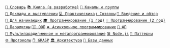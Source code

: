 <code>[📖&nbsp;Словарь](https://github.com/HowProgrammingWorks/Dictionary)</code>
<code>[📚&nbsp;Книга&nbsp;(в&nbsp;разработке)](https://github.com/HowProgrammingWorks/Book)</code>
<code>[🔗&nbsp;Каналы&nbsp;и&nbsp;группы](https://github.com/HowProgrammingWorks/Index/blob/master/Links.md)</code>
<code>[🎤&nbsp;Доклады&nbsp;и&nbsp;выступленич](https://github.com/HowProgrammingWorks/Index/blob/master/Courses/Talks.md)</code>
<code>[💻&nbsp;Практическика](https://github.com/HowProgrammingWorks/Index/blob/master/Practice/Index.md)</code>
<code>[📞&nbsp;Созвоны](https://github.com/HowProgrammingWorks/Index/blob/master/Archive/WeeklyCall.md)</code>
<code>[📑&nbsp;Введение&nbsp;и&nbsp;обзор](https://github.com/HowProgrammingWorks/Index/blob/master/Courses/Introduction.md)</code>
<code>[👶&nbsp;Для&nbsp;начинающих](https://www.youtube.com/watch?v=2DM5I2CI4gY&list=PLpmhTzMVLuROAIey9vW3pyRSpHfknLssu)</code>
<code>[🎓&nbsp;Программирование&nbsp;(1&nbsp;год)](https://github.com/HowProgrammingWorks/Index/blob/master/Courses/Fundamentals.md)</code>
<code>[💡&nbsp;Программирование&nbsp;(2&nbsp;год)](https://github.com/HowProgrammingWorks/Index/blob/master/Courses/Advanced.md)</code>
<code>[🔄&nbsp;Парадигмы](https://github.com/HowProgrammingWorks/Index/blob/master/Courses/Paradigms.md)</code>
<code>[🧑‍🔧&nbsp;ООП](https://github.com/HowProgrammingWorks/Index/blob/master/Courses/OOP.md)</code>
<code>[⏩&nbsp;Асинхронное&nbsp;программирование](https://github.com/HowProgrammingWorks/Index/blob/master/Courses/Asynchronous.md)</code>
<code>[🔣&nbsp;ФП](https://github.com/HowProgrammingWorks/Index/blob/master/Courses/Functional.md)</code>
<code>[🤖&nbsp;Мультипарадигменное&nbsp;и&nbsp;метапрограммирование](https://github.com/HowProgrammingWorks/Index/blob/master/Courses/Metaprogramming.md)</code>
<code>[🛠️&nbsp;Node.js](https://github.com/HowProgrammingWorks/Index/blob/master/Courses/NodeJS.md)</code>
<code>[🧩&nbsp;Паттерны](https://github.com/HowProgrammingWorks/Index/blob/master/Courses/Patterns.md)</code>
<code>[🌐&nbsp;Протоколы](https://github.com/HowProgrammingWorks/Index/blob/master/Courses/Network.md)</code>
<code>[✋&nbsp;GRASP](https://github.com/HowProgrammingWorks/Index/blob/master/Courses/GRASP.md)</code>
<code>[🏛️&nbsp;Архитектура](https://github.com/HowProgrammingWorks/Index/blob/master/Courses/Architecture.md)</code>
<code>[💽&nbsp;Базы&nbsp;данных](https://github.com/HowProgrammingWorks/Index/blob/master/Courses/Databases.md)</code>
